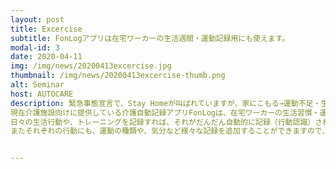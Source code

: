 ```yaml
---
layout: post
title: Excercise
subtitle: FonLogアプリは在宅ワーカーの生活週間・運動記録用にも使えます。
modal-id: 3
date: 2020-04-11
img: /img/news/20200413excercise.jpg
thumbnail: /img/news/20200413excercise-thumb.png
alt: Seminar
host: AUTOCARE
description: 緊急事態宣言で、Stay Homeが叫ばれていますが、家にこもる→運動不足・生活習慣の乱れ→ストレス・免疫力低下、の恐れがあります。
現在介護施設向けに提供している介護自動記録アプリFonLogは、在宅ワーカーの生活習慣・運動記録用にも使うことができます。
日々の生活行動や、トレーニングを記録すれば、それがだんだん自動的に記録（行動認識）されるようになります。
またそれぞれの行動にも、運動の種類や、気分など様々な記録を追加することができますので、ストレスがたまりがちな在宅の日々をふりかえって健康を保つことができます。


---
```

